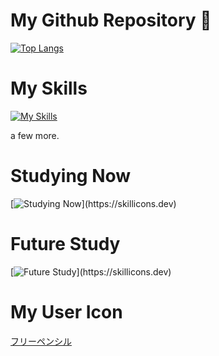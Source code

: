 # My Github Repository 👋

[![Top Langs](https://github-readme-stats.vercel.app/api/top-langs/?username=BonnetPonta&layout=compact&theme=radical&hide=html,css,jupyter%20notebook)](https://github.com/anuraghazra/github-readme-stats)  

# My Skills
[![My Skills](https://skillicons.dev/icons?i=html,css,js,ts,jquery,npm,java,eclipse,visualstudio,vscode,py,fastapi,flask,django,selenium,discord,bots,discordjs,notion,git,github,githubactions,heroku,md,svg,mysql,postgres,sqlite,planetscale,postman,stackoverflow,ubuntu,vercel,vite,windows,
)](https://skillicons.dev)

a few more.

# Studying Now
[![Studying Now](https://skillicons.dev/icons?i=express,go,graphql,materialui,mongodb,react,nextjs,nginx,nodejs,prisma,regex,sass,docker,kubernetes,)](https://skillicons.dev)

# Future Study
[![Future Study](https://skillicons.dev/icons?i=rust,bun,pnpm,electron,htmx,kali,linux,tailwind,windicss,wasm,webpack,sklearn,pytorch,tensorflow,raspberrypi,)](https://skillicons.dev)

# My User Icon
[フリーペンシル](https://iconbu.com/)

